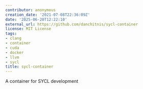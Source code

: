 ```yaml
---
contributor: anonymous
creation_date: '2021-07-08T22:36:09Z'
date: '2025-06-20T12:22:10'
external_url: https://github.com/danchitnis/sycl-container
license: MIT License
tags:
- clang
- container
- cuda
- docker
- llvm
- sycl
title: sycl-container
---
```


 A container for SYCL development
